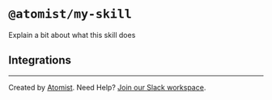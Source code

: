 # `@atomist/my-skill`

<!---atomist-skill-readme:start--->

Explain a bit about what this skill does

## Integrations

<!---atomist-skill-readme:end--->

---

Created by [Atomist][atomist]. Need Help? [Join our Slack workspace][slack].

[atomist]: https://atomist.com/ "Atomist - How Teams Deliver Software"
[slack]: https://join.atomist.com/ "Atomist Community Slack"
